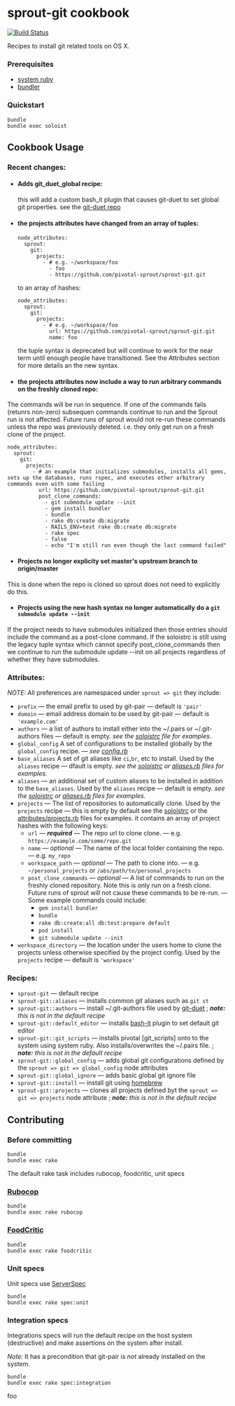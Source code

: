 # sprout-git cookbook

[![Build Status](https://travis-ci.org/pivotal-sprout/sprout-git.svg?branch=master)](https://travis-ci.org/pivotal-sprout/sprout-git)

Recipes to install git related tools on OS X.

### Prerequisites

- [system ruby](.ruby-version)
- [bundler](http://bundler.io/)

### Quickstart

```
bundle
bundle exec soloist
```

## Cookbook Usage

### Recent changes:

* #### Adds git_duet_global recipe:
  this will add a custom bash_it plugin that causes git-duet to set global git properties. see the [git-duet repo](https://github.com/meatballhat/git-duet)

* #### the projects attributes have changed from an array of tuples:
  ```
  node_attributes:
    sprout:
      git:
        projects:
          - # e.g. ~/workspace/foo
            - foo
            - https://github.com/pivotal-sprout/sprout-git.git
  ```
  to an array of hashes:

  ```
  node_attributes:
    sprout:
      git:
        projects:
          - # e.g. ~/workspace/foo
            url: https://github.com/pivotal-sprout/sprout-git.git
            name: foo
  ```
  the tuple syntax is deprecated but will continue to work for the near term until enough people have transitioned.  See the Attributes section for more details an the new syntax.

* #### the projects attributes now include a way to run arbitrary commands on the freshly cloned repo:
The commands will be run in sequence.  If one of the commands fails (retunrs non-zero) subsequen commands continue to run and the Sprout run is not affected.  Future runs of sprout would not re-run these commands unless the repo was previously deleted. i.e. they only get run on a fresh clone of the project.

  ```
  node_attributes:
    sprout:
      git:
        projects:
          - # an example that initializes submodules, installs all gems, sets up the databases, runs rspec, and executes other arbitrary commands even with some failing
            url: https://github.com/pivotal-sprout/sprout-git.git
            post_clone_commands:
              - git submodule update --init
              - gem install bundler
              - bundle
              - rake db:create db:migrate
              - RAILS_ENV=test rake db:create db:migrate
              - rake spec
              - false
              - echo "I'm still run even though the last command failed"
  ```

* #### Projects no longer explicity set master's upstream branch to origin/master
This is done when the repo is cloned so sprout does not need to explicitly do this.

* #### Projects using the new hash syntax no longer automatically do a `git submodule update --init`
If the project needs to have submodules initialized then those entries should include the command as a post-clone command.  If the soloistrc is still using the legacy tuple syntax which cannot specify post_clone_commands then we continue to run the submodule update --init on all projects regardless of whether they have submodules.

### Attributes:

*NOTE:* All preferences are namespaced under `sprout => git` they include:

* `prefix` &mdash; the email prefix to used by git-pair &mdash; default is `'pair'`
* `domain` &mdash; email address domain to be used by git-pair &mdash; default is `'example.com'`
* `authors` &mdash; a list of authors to install either into the ~/.pairs or ~/.git-authors files &mdash; default is empty. _see the [soloistrc](soloistrc) file for examples._
* `global_config` A set of configurations to be installed globally by the `global_config` recipe. &mdash; _see [config.rb](attributes/config.rb)_
* `base_aliases` A set of git aliases like `ci`,`br`, etc to install. Used by the `aliases` recipe &mdash; dfault is empty. _see the [soloistrc](soloistrc) or [aliases.rb](attributes/aliases.rb) files for examples._
* `aliases` &mdash; an additional set of custom aliases to be installed in addition to the `base_aliases`. Used by the `aliases` recipe &mdash; default is empty. _see the [soloistrc](soloistrc) or [aliases.rb](attributes/aliases.rb) files for examples._
* `projects` &mdash; The list of repositories to automatically clone. Used by the `projects` recipe &mdash; this is empty by default see the [soloistrc](soloistrc) or the [attributes/projects.rb](attributes/project.rb) files for examples. it contains an array of project hashes with the following keys:
  * `url` &mdash; ***required*** &mdash; The repo url to clone clone. &mdash; e.g. `https://example.com/some/repo.git`
  * `name` &mdash; *optional* &mdash; The name of the local folder containing the repo. &mdash; e.g. `my_repo`  
  * `workspace_path` &mdash; *optional* &mdash; The path to clone into. &mdash; e.g. `~/personal_projects` or `/abs/path/to/personal_projects`
  * `post_clone_commands` &mdash; *optional* &mdash; A list of commands to run on the freshly cloned repository. Note this is only run on a fresh clone.  Future runs of sprout will not cause these commands to be re-run. &mdash; Some example commands could include: 
    * `gem install bundler`
    * `bundle`
    * `rake db:create:all db:test:prepare default`
    * `pod install`
    * `git submodule update --init`
* `workspace_directory` &mdash; the location under the users home to clone the projects unless otherwise specified by the project config. Used by the `projects` recipe &mdash; default is `'workspace'`

### Recipes:

* `sprout-git` &mdash; default recipe
* `sprout-git::aliases` &mdash; installs common git aliases such as `git st`
* `sprout-git::authors` &mdash; install ~/.git-authors file used by [git-duet](https://github.com/modcloth/git-duet) ; _**note:** this is not in the default recipe_
* `sprout-git::default_editor` &mdash; installs [bash-it](https://github.com/revans/bash-it) plugin to set default git editor
* `sprout-git::git_scripts` &mdash; installs pivotal [git_scripts] onto to the system using system ruby.  Also installs/overwrites the ~/.pairs file. ; _**note:** this is not in the default recipe_
* `sprout-git::global_config` &mdash; adds global git configurations defined by the `sprout => git => global_config` node attributes
* `sprout-git::global_ignore` &mdash; adds basic global git ignore file
* `sprout-git::install` &mdash; install git using [homebrew](http://brew.sh)
* `sprout-git::projects` &mdash; clones all projects defined byt the `sprout => git => projects` node attribute ; _**note:** this is not in the default recipe_

## Contributing

### Before committing

```
bundle
bundle exec rake
```

The default rake task includes rubocop, foodcritic, unit specs

### [Rubocop](https://github.com/bbatsov/rubocop)

```
bundle
bundle exec rake rubocop
```

### [FoodCritic](http://acrmp.github.io/foodcritic/)

```
bundle
bundle exec rake foodcritic
```

### Unit specs

Unit specs use [ServerSpec](http://serverspec.org/)

```
bundle
bundle exec rake spec:unit
```

### Integration specs

Integrations specs will run the default recipe on the host system (destructive) and make assertions on the system after
install.

*Note:* It has a precondition that git-pair is _not_ already installed on the system.

```
bundle
bundle exec rake spec:integration
```

foo
